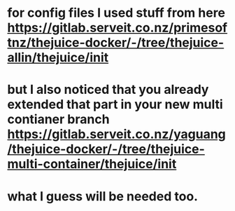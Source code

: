 # for config files I used stuff from here https://gitlab.serveit.co.nz/primesoftnz/thejuice-docker/-/tree/thejuice-allin/thejuice/init
# but I also noticed that you already extended that part in your new multi contianer branch https://gitlab.serveit.co.nz/yaguang/thejuice-docker/-/tree/thejuice-multi-container/thejuice/init
# what I guess will be needed too.